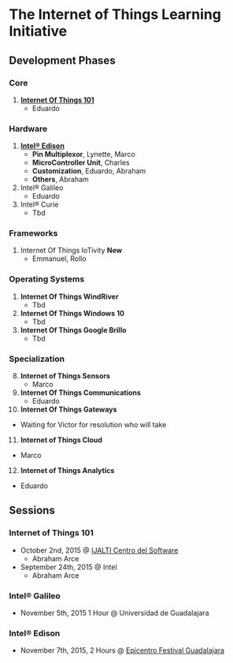 The Internet of Things Learning Initiative
==

## Development Phases

### Core
1. [**Internet Of Things 101**](https://theiotlearninginitiative.gitbooks.io/internetofthings101/)
   - Eduardo

### Hardware
1. [**Intel® Edison**](https://theiotlearninginitiative.gitbooks.io/inteledison/)
   - **Pin Multiplexor**, Lynette, Marco
   - **MicroController Unit**, Charles
   - **Customization**, Eduardo, Abraham
   - **Others**, Abraham
2. Intel® Galileo
   - Eduardo
3. Intel® Curie
   - Tbd

### Frameworks
1. Internet Of Things IoTivity **New**
   - Emmanuel, Rollo

### Operating Systems
1. **Internet Of Things WindRiver**
   - Tbd
2. **Internet Of Things Windows 10**
   - Tbd
3. **Internet Of Things Google Brillo**
   - Tbd

### Specialization
8. **Internet of Things Sensors**
   - Marco
9. **Internet Of Things Communications**
   - Eduardo
10. **Internet Of Things Gateways**
   -  Waiting for Victor for resolution who will take
11. **Internet of Things Cloud**
   - Marco
12. **Internet of Things Analytics**
   - Eduardo

## Sessions

### Internet of Things 101
- October 2nd, 2015 @ [IJALTI Centro del Software](http://ijalti.org.mx/parque/centro-del-software/)
  - Abraham Arce
- September 24th, 2015 @ Intel
  - Abraham Arce

### Intel® Galileo
- November 5th, 2015 1 Hour @ Universidad de Guadalajara

### Intel® Edison
- November 7th, 2015, 2 Hours @ [Epicentro Festival Guadalajara](http://www.epicentrofestival.com/)
